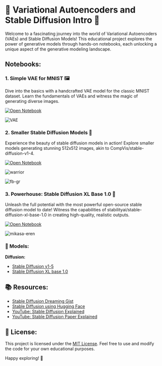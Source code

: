 # 🚀 Variational Autoencoders and Stable Diffusion Intro 🚀

Welcome to a fascinating journey into the world of Variational Autoencoders (VAEs) and Stable Diffusion Models! This educational project explores the power of generative models through hands-on notebooks, each unlocking a unique aspect of the generative modeling landscape.

## Notebooks:

### 1. **Simple VAE for MNIST 🖼️**
Dive into the basics with a handcrafted VAE model for the classic MNIST dataset. Learn the fundamentals of VAEs and witness the magic of generating diverse images.

[![Open Notebook](https://img.shields.io/badge/Open%20Notebook-%E2%9C%92-blue)](https://colab.research.google.com/drive/1-A0WTtxlkDg4Jpq79686SEZgeCfdKLWN?usp=sharing)

![VAE](assets/vae.gif)

### 2. **Smaller Stable Diffusion Models 🌌**
Experience the beauty of stable diffusion models in action! Explore smaller models generating stunning 512x512 images, akin to CompVis/stable-diffusion-v1-4.

[![Open Notebook](https://img.shields.io/badge/Open%20Notebook-%E2%9C%92-blue)](https://colab.research.google.com/drive/1IprK5xvSq3MklftH9UOg5RZT1AwGxNHl?usp=sharing)

![warrior](assets/warriors.gif)

![fb-gr](assets/fb_gr.gif)

### 3. **Powerhouse: Stable Diffusion XL Base 1.0 💪**
Unleash the full potential with the most powerful open-source stable diffusion model to date! Witness the capabilities of stabilityai/stable-diffusion-xl-base-1.0 in creating high-quality, realistic outputs.

[![Open Notebook](https://img.shields.io/badge/Open%20Notebook-%E2%9C%92-blue)](https://colab.research.google.com/drive/14zM_eKQt4a_oCJZM4tkVbW3Baam0Asi_?usp=sharing)

![mikasa-eren](assets/mikasa-eren.gif)

### 🤖 Models:
**Diffusion:**
- [Stable Diffusion v1-5](https://huggingface.co/runwayml/stable-diffusion-v1-5)
- [Stable Diffusion XL base 1.0](https://huggingface.co/stabilityai/stable-diffusion-xl-base-1.0)

## 📚 Resources:
- [Stable Diffusion Dreaming Gist](https://gist.github.com/nateraw/c989468b74c616ebbc6474aa8cdd9e53)
- [Stable Diffusion using Hugging Face](https://towardsdatascience.com/stable-diffusion-using-hugging-face-501d8dbdd8)
- [YouTube: Stable Diffusion Explained](https://youtu.be/sFztPP9qPRc?si=7yobh5yIvKppqwqv)
- [YouTube: Stable Diffusion Paper Explained](https://youtu.be/HoKDTa5jHvg?si=EoTEzfRGDLEJEAwB)

## 📖 License:
This project is licensed under the [MIT License](link-to-your-license-file). Feel free to use and modify the code for your own educational purposes.

Happy exploring! 🌟
